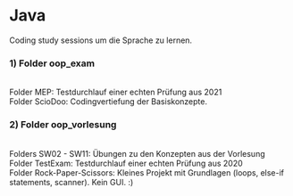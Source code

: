 # Java
<p> Coding study sessions um die Sprache zu lernen. </p>

<h3> 1) Folder oop_exam </h3><br>
   Folder MEP: Testdurchlauf einer echten Prüfung aus 2021<br>
   Folder ScioDoo: Codingvertiefung der Basiskonzepte.<br>

<h3> 2) Folder oop_vorlesung </h3><br>
   <bold>Folders SW02 - SW11:</bold> Übungen zu den Konzepten aus der Vorlesung<br>
   Folder TestExam: Testdurchlauf einer echten Prüfung aus 2020<br>
   Folder Rock-Paper-Scissors: Kleines Projekt mit Grundlagen (loops, else-if statements, scanner). Kein GUI. :)<br>
   
